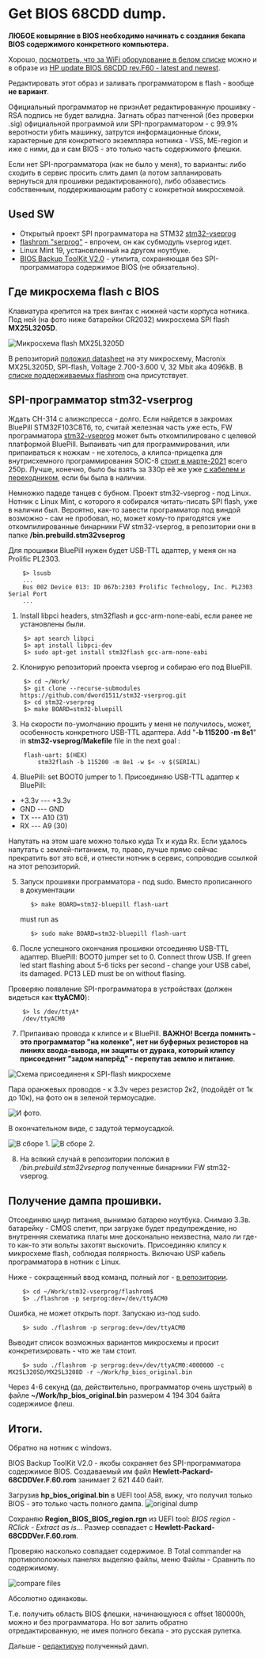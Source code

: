 # Get BIOS 68CDD dump.

**ЛЮБОЕ ковыряние в BIOS необходимо начинать с создания бекапа BIOS содержимого конкретного компьютера.**

Хорошо, [посмотреть, что за WiFi оборудование в белом списке](whitelist_equipment.md) можно и в образе из [HP update BIOS 68CDD rev.F60 - latest and newest](https://ftp.hp.com/pub/softpaq/sp73501-74000/sp73934.exe).

Редактировать этот образ и заливать программатором в flash - вообще **не вариант**. 

Официальный программатор не признАет редактированную прошивку - RSA подпись не будет валидна. Загнать образ патченной (без проверки .sig) официальной программой или SPI-программатором - c 99.9% веротности убить машинку, затрутся информационные блоки, характерные для конкретного экземпляра нотника - VSS, ME-region и иже с ними, да и сам BIOS - это только часть содержимого флешки.

Если нет SPI-программатора (как не было у меня), то варианты: либо сходить в сервис просить слить дамп (а потом запланировать вернуться для прошивки редактированного), либо обзавестись собственным, поддерживающим работу с конкретной микросхемой.  



## Used SW

- Открытый проект SPI программатора на STM32 [stm32-vseprog](https://github.com/dword1511/stm32-vserprog) 
- [flashrom "serprog"](https://www.flashrom.org/) - впрочем, он как субмодуль vseprog идет.
- Linux Mint 19, установленный на другом ноутбуке.
- [BIOS Backup ToolKit V2.0](https://www.google.com/search?q=BIOS+Backup+ToolKit+V2.0&oq=BIOS+Backup+ToolKit+V2.0) - утилита, сохраняющая без SPI-программатора содержимое BIOS (не обязательно).



## Где микросхема flash с BIOS

Клавиатура крепится на трех винтах с нижней части корпуса нотника. Под ней (на фото ниже батарейки CR2032) микросхема SPI flash **MX25L3205D**.

![Микросхема flash **MX25L3205D**](pix/IMG_20210305_081229.jpg)

В репозиторий [положил datasheet](doc/HW/MX25L3205D%2C%203V%2C%2032Mb%2C%20v1.5.pdf) на эту микросхему, Macronix	MX25L3205D, SPI-flash, Voltage 2.700-3.600 V, 32 Mbit aka 4096kB. В [списке поддерживаемых flashrom](https://www.flashrom.org/Supported_hardware) она присутствует.



## SPI-программатор stm32-vserprog	

Ждать CH-314 c алиэкспресса - долго. Если найдется в закромах BluePill STM32F103C8T6, то, считай железная часть уже есть, FW программатора [stm32-vseprog](https://github.com/dword1511/stm32-vserprog) может быть откомпилировано с целевой платформой BluePill. Выпаивать чип для программирования, или припаиваться к ножкам - не хотелось, а клипса-прищепка для внутрисхемного программирования SOIC-8 [стоит в марте-2021](https://roboshop.spb.ru/tools/sop-8-clips) всего 250р. Лучше, конечно, было бы взять за 330р её же уже [с кабелем и переходником](https://roboshop.spb.ru/tools/sop-8-clips-cabel), если бы была в наличии. 


Немножко падеде танцев с бубном. Проект stm32-vseprog - под Linux. Нотник с Linux Mint, с которого я собирался читать-писать SPI flash, уже в наличии был. Вероятно, как-то завести программатор под виндой возможно - сам не пробовал, но, может кому-то пригодятся уже откомпилированные бинарники FW stm32-vseprog, в репозитории они в папке **/bin.prebuild.stm32vseprog**

Для прошивки BluePill нужен будет USB-TTL адаптер, у меня он на Prolific PL2303.

		$> lsusb
		...
		Bus 002 Device 013: ID 067b:2303 Prolific Technology, Inc. PL2303 Serial Port
		...
		
1. Install libpci headers, stm32flash и gcc-arm-none-eabi, если ранее не установлены были.

		$> apt search libpci
		$> apt install libpci-dev
		$> sudo apt-get install stm32flash gcc-arm-none-eabi
	   
2. Клонирую репозиторий проекта vseprog и собираю его под BluePill.

		$> cd ~/Work/
		$> git clone --recurse-submodules https://github.com/dword1511/stm32-vserprog.git
		$> cd stm32-vserprog
		$> make BOARD=stm32-bluepill

3. На скорости по-умолчанию прошить у меня не получилось, может, особенность конкретного USB-TTL адаптера. Add "**-b 115200 -m 8e1**" in **stm32-vseprog/Makefile** file in the next goal :

		flash-uart: $(HEX)
			stm32flash -b 115200 -m 8e1 -w $< -v $(SERIAL)


4. BluePill: set BOOT0 jumper to 1. Присоединяю USB-TTL адаптер к BluePill: 
- +3.3v --- +3.3v
- GND 	--- GND
- TX	--- A10 (31)
- RX	--- A9 (30)

Напутать на этом шаге можно только куда Tx и куда Rx. Если удалось напутать с землей-питанием, то, право, лучше прямо сейчас прекратить вот это всё, и отнести нотник в сервис, сопроводив ссылкой на этот репозиторий.

5. Запуск прошивки программатора - под sudo. Вместо прописанного в документации

          $> make BOARD=stm32-bluepill flash-uart
    must run as
	
          $> sudo make BOARD=stm32-bluepill flash-uart


6. После успешного окончания прошивки отсоединяю USB-TTL адаптер. BluePill: BOOT0 jumper set to 0.  Connect throw USB. If green led start flashing about 5-6 ticks per second - change your USB cabel, its damaged. PC13 LED must be on without flasing.

Проверяю появление SPI-программатора в устройствах (должен видеться как **ttyACM0**):

		$> ls /dev/ttyA*
		/dev/ttyACM0

7. Припаиваю провода к клипсе и к BluePill. **ВАЖНО! Всегда помнить - это программатор "на коленке", нет ни буферных резисторов на линиях ввода-вывода, ни защиты от дурака, который клипсу присоеденит "задом наперёд" - перепутав землю и питание**. 

![Схема присоединеня к SPI-flash микросхеме](pix/schem_vseprog.jpg)

Пара оранжевых проводов - к 3.3v через резистор 2к2, (подойдёт от 1к до 10к), на фото он в зеленой термоусадке.

![И фото.](/pix/IMG_20210308_193759.jpg)

В окончательном виде, с задутой термоусадкой.

![В сборе 1.](/pix/IMG_20210308_194425.jpg)
![В сборе 2.](/pix/IMG_20210308_194627.jpg) 

8. На всякий случай в репозитории положил в */bin.prebuild.stm32vseprog*  полученные бинарники FW stm32-vseprog.



## Получение дампа прошивки.

Отсоединяю шнур питания, вынимаю батарею ноутбука. Снимаю 3.3в. батарейку - CMOS слетит, при загрузке будет предупреждение, но внутренняя схематика платы мне досконально неизвестна, мало ли где-то как-то эти вольты захотят выскочить. Присоединяю клипсу к микросхеме flash, соблюдая полярность. Включаю USP кабель программатора в нотник с Linux.

Ниже - сокращенный ввод команд, полный лог - [в репозитории](res/flashrom_read.log).

		$> cd ~/Work/stm32-vserprog/flashrom$
		$> ./flashrom -p serprog:dev=/dev/ttyACM0

Ошибка, не может открыть порт. Запускаю из-под sudo.

		$> sudo ./flashrom -p serprog:dev=/dev/ttyACM0

Выводит список возможных вариантов микросхемы и просит конкретизировать - что же там стоит.

		$> sudo ./flashrom -p serprog:dev=/dev/ttyACM0:4000000 -c MX25L3205D/MX25L3208D -r ~/Work/hp_bios_original.bin

Через 4-6 секунд (да, действительно, программатор очень шустрый) в файле **~/Work/hp_bios_original.bin** размером 4 194 304 байта содержимое флеш.


## Итоги.

Обратно на нотник с windows.

BIOS Backup ToolKit V2.0 - якобы сохраняет без SPI-программатора содержимое BIOS. Создаваемый им файл **Hewlett-Packard-68CDDVer.F.60.rom** занимает 2 621 440 байт.

Загрузив **hp_bios_original.bin** в UEFI tool A58, вижу, что получил только BIOS - это только часть полного дампа.
![original dump](pix/2021-03-10_11-32-11.png)


Сохраняю **Region_BIOS_BIOS_region.rgn** из UEFI tool: *BIOS region - RClick - Extract as is...*  Размер совпадает с **Hewlett-Packard-68CDDVer.F.60.rom**.

Проверяю насколько совпадает содержимое. В Total commander на противоположных панелях выделяю файлы, меню Файлы - Сравнить по содержимому.

![compare files](pix/2021-03-10_11-38-48.png)

Абсолютно одинаковы.

Т.е. получить область BIOS флешки, начинающуюся с offset 180000h, можно и без программатора. Но вот залить обратно отредактированную, не имея полного бекапа - это русская рулетка.

Дальше - [редактирую](edit_bios_dump.md) полученный дамп.
